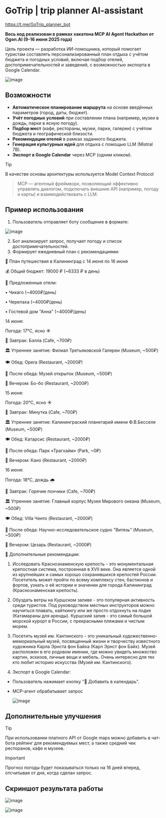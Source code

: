 # GoTrip | trip planner AI-assistant
https://t.me/GoTrip_planner_bot

**Весь код реализован в рамках хакатона MCP AI Agent Hackathon от Ogon.AI (9-16 июня 2025 года)**

Цель проекта — разработка ИИ-помощника, который помогает туристам составлять персонализированный план отдыха с учётом бюджета и погодных условий, включая подбор отелей, достопримечательностей и заведений, с возможностью экспорта в Google Calendar.

![image](https://github.com/user-attachments/assets/24719911-4923-4851-af39-988693adf760)

## Возможности
- **Автоматическое планирование маршрута** на основе введённых параметров (город, даты, бюджет).
- **Учёт погодных условий** при составлении плана (например, музеи в дождь, парки в ясную погоду).
- **Подбор мест** (кафе, рестораны, музеи, парки, галереи) с учётом бюджета и географической близости.
- **Рекомендации отелей** в рамках заданного бюджета.
- **Генерация культурных идей** для отдыха с помощью LLM (Mistral 7B).
- **Экспорт в Google Calendar** через MCP (одним кликом).

> [!TIP]
>В качестве основы архитектуры используется Model Context Protocol

> MCP — агентный фреймворк, позволяющий эффективно управлять диалогом, подключать внешние API (например, погоду и карты) и взаимодействовать с LLM.

## Пример использования
1. Пользователь отправляет боту сообщение в формате:

![image](https://github.com/user-attachments/assets/3769c92c-745e-441e-bb40-f28296ca516d)

2. Бот анализирует запрос, получает погоду и список достопримечательностей.
3. Формирует ежедневный план с рекомендациями:
   
🛫 План путешествия в Калининград с 14 июня по 16 июня

💰 Общий бюджет: 19000 ₽ (~6333 ₽ в день)

🏨 Предложенные отели:

  • Чикаго (~4000₽/день)
  
  • Черепаха (~4000₽/день)
  
  • Гостевой дом "Анна" (~4000₽/день)

14 июня:

  Погода: 17°C, ясно ☀️
  
  🍳 Завтрак: Бэлла (Cafe, ~700₽)
  
  🏛️ Утреннее занятие: Филиал Третьяковской Галереи (Museum, ~500₽)
  
  🍽️ Обед: Opera (Restaurant, ~2000₽)
  
  🚶 После обеда: Музей открыток (Museum, ~500₽)
  
  🌙 Вечером: Бо-бо (Restaurant, ~2000₽)

15 июня:

  Погода: 20°C, ясно ☀️
  
  🍳 Завтрак: Минутка (Cafe, ~700₽)
  
  🏛️ Утреннее занятие: Калининграский планетарий имени Ф.В.Бесселя (Museum, ~500₽)
  
  🍽️ Обед: Катарсис (Restaurant, ~2000₽)
  
  🚶 После обеда: Парк «Трагхайм» (Park, ~0₽)
  
  🌙 Вечером: Кано (Restaurant, ~2000₽)

16 июня:

  Погода: 18°C, дождь 🌧️
  
  🍳 Завтрак: Горячие пончики (Cafe, ~700₽)
  
  🏛️ Утреннее занятие: Главный корпус Музея Мирового океана (Museum, ~500₽)
  
  🍽️ Обед: Villa Ченто (Restaurant, ~2000₽)
  
  🚶 После обеда: Научно-исследовательское судно "Витязь" (Museum, ~500₽)
  
  🌙 Вечером: Цезарь (Restaurant, ~2000₽)
  
🌟 Дополнительные рекомендации:

1) Исследовать Краснознаменскую крепость - это монументальная крепостная система, построенная в XVII веке. Она является одной из крупнейших и самых хорошо сохранившихся крепостей России. Посетитель может пройти по всему комплексу стен, бастионов и фортов, узнать о её истории и значении для города Калининград (Краснознаменская крепость).

2) Обуздать ветры на Куршском заливе - это популярная активность среди туристов. Под руководством местных инструкторов можно научиться плавать, кайткингу или же просто отдохнуть на лодке (Катамараны для аренды). Куршский залив - это самый большой морской курорт в России, с прекрасными пляжами и чистым морем.

3) Посетить музей им. Кантинского - это уникальный художественно-мемориальный музей, посвященный жизни и творчеству известного художника Карла Эрнста фон Байха (Карл Эрнст фон Байх). Музей расположен в его родовом имении, где можно увидеть множество картин, эскизов, личные вещи и мебель. Очень интересно для тех кто любит историю искусства (Музей им. Кантинского).
   
4. Экспорт в Google Calendar:
- Пользователь нажимает кнопку "📅 Добавить в календарь".
- MCP-агент обрабатывает запрос

  ![image](https://github.com/user-attachments/assets/c51202ac-71cb-420e-86e4-401947603e9e)

## Дополнительные улучшения 
> [!TIP]
При использовании платного API от Google maps можно добавить в чат-бота рейтинг для рекомендуемых мест, а также средний чек ресторанов, кафе и музеев.

> [!IMPORTANT]
> Прогноз погоды будет показываться только на 16 дней вперед, отсчитывая от дня, когда сделан запрос.

## Скриншот результата работы
![image](https://github.com/user-attachments/assets/0d3fe853-7faa-46e9-b4c4-a9b7449754f3)

![image](https://github.com/user-attachments/assets/2e532929-23e2-4c32-9de4-7d7fcba6a52c)

